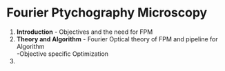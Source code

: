 # Fourier Ptychography Microscopy
1. **Introduction** - Objectives and the need for FPM
2. **Theory and Algorithm** - Fourier Optical theory of FPM and pipeline for Algorithm\
    -Objective specific Optimization
3.
